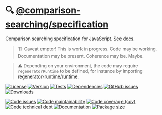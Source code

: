 :mag: [@comparison-searching/specification](https://comparison-searching.github.io/specification)
==

Comparison searching specification for JavaScript.
See [docs](https://comparison-searching.github.io/specification/index.html).

> :building_construction: Caveat emptor! This is work in progress. Code may be
> working. Documentation may be present. Coherence may be. Maybe.

> :warning: Depending on your environment, the code may require
> `regeneratorRuntime` to be defined, for instance by importing
> [regenerator-runtime/runtime](https://www.npmjs.com/package/regenerator-runtime).

[![License](https://img.shields.io/github/license/comparison-searching/specification.svg)](https://raw.githubusercontent.com/comparison-searching/specification/main/LICENSE)
[![Version](https://img.shields.io/npm/v/@comparison-searching/specification.svg)](https://www.npmjs.org/package/@comparison-searching/specification)
[![Tests](https://img.shields.io/github/workflow/status/comparison-searching/specification/ci?event=push&label=tests)](https://github.com/comparison-searching/specification/actions/workflows/ci.yml?query=branch:main)
[![Dependencies](https://img.shields.io/librariesio/github/comparison-searching/specification.svg)](https://github.com/comparison-searching/specification/network/dependencies)
[![GitHub issues](https://img.shields.io/github/issues/comparison-searching/specification.svg)](https://github.com/comparison-searching/specification/issues)
[![Downloads](https://img.shields.io/npm/dm/@comparison-searching/specification.svg)](https://www.npmjs.org/package/@comparison-searching/specification)

[![Code issues](https://img.shields.io/codeclimate/issues/comparison-searching/specification.svg)](https://codeclimate.com/github/comparison-searching/specification/issues)
[![Code maintainability](https://img.shields.io/codeclimate/maintainability/comparison-searching/specification.svg)](https://codeclimate.com/github/comparison-searching/specification/trends/churn)
[![Code coverage (cov)](https://img.shields.io/codecov/c/gh/comparison-searching/specification/main.svg)](https://codecov.io/gh/comparison-searching/specification)
[![Code technical debt](https://img.shields.io/codeclimate/tech-debt/comparison-searching/specification.svg)](https://codeclimate.com/github/comparison-searching/specification/trends/technical_debt)
[![Documentation](https://comparison-searching.github.io/specification/badge.svg)](https://comparison-searching.github.io/specification/source.html)
[![Package size](https://img.shields.io/bundlephobia/minzip/@comparison-searching/specification)](https://bundlephobia.com/result?p=@comparison-searching/specification)
